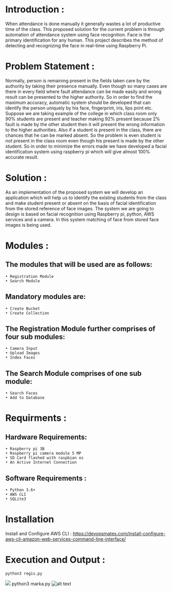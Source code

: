 # Introduction :

When attendance is done manually it generally wastes a lot of productive time of the class. This proposed solution for the current problem is through automation of attendance system using face recognition. Face is the primary identification for any human. This project describes the method of detecting and recognizing the face in real-time using Raspberry Pi. 


# Problem Statement :

Normally, person is remaining present in the fields taken care by the authority by taking their presence manually. Even though so many cases are there in every field where fault attendance can be made easily and wrong result can be presented to the higher authority. So in order to find the maximum accuracy, automatic system should be developed that can identify the person uniquely by his face, fingerprint, iris, lips print etc. Suppose we are taking example of the college in which class room only 90% students are present and teacher making 92% present because 2% fault is made by the other student then it will present the wrong information to the higher authorities. Also if a student is present in the class, there are chances that he can be marked absent.
So the problem is even student is not present in the class room even though his present is made by the other student. So in order to minimize the errors made we have developed a facial identification system using raspberry pi which will give almost 100% accurate result.


# Solution :

As an implementation of the proposed system we will develop an application which will help us to identify the existing students from the class and make student present or absent on the basis of facial identification from the stored reference of face images. The system we are going to design is based on facial recognition using Raspberry pi, python, AWS services and a camera. In this system matching of face from stored face images is being used. 


# Modules :

## The modules that will be used are as follows:
    • Registration Module
    • Search Module
## Mandatory modules are:
    • Create Bucket
    • Create Collection
## The Registration Module further comprises of four sub modules:
    • Camera Input
    • Upload Images
    • Index Faces
## The Search Module comprises of one sub module:
    • Search Faces
    • Add to Database

# Requirments :

## Hardware Requirements:
    • Raspberry pi 3B
    • Raspberry pi camera module 5 MP
    • SD Card flashed with raspbian os
    • An Active Internet Connection
## Software Requirements :
    • Python 3.6+
    • AWS CLI
    • SQLite3
   
# Installation
Install and Configure AWS CLI : https://devopsmates.com/install-configure-aws-cli-amazon-web-services-command-line-interface/

# Execution and Output :
    python3 regis.py
   ![](https://user-images.githubusercontent.com/22393734/57092049-28138c80-6d28-11e9-8ab6-95c586e6edb0.png)
    python3 marka.py
   ![alt text](https://ibb.co/KsZZ3Q1)
  

